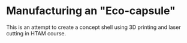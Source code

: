 # Manufacturing an "Eco-capsule"
This is an attempt to create a concept shell using 3D printing and laser cutting in HTAM course.
